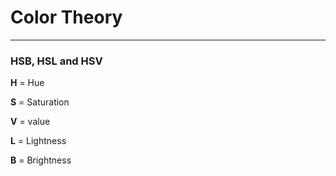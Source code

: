 # Color Theory 

---

### HSB, HSL and HSV 

**H** = Hue 

**S** = Saturation 

**V** = value 

**L** = Lightness 

**B** = Brightness 


